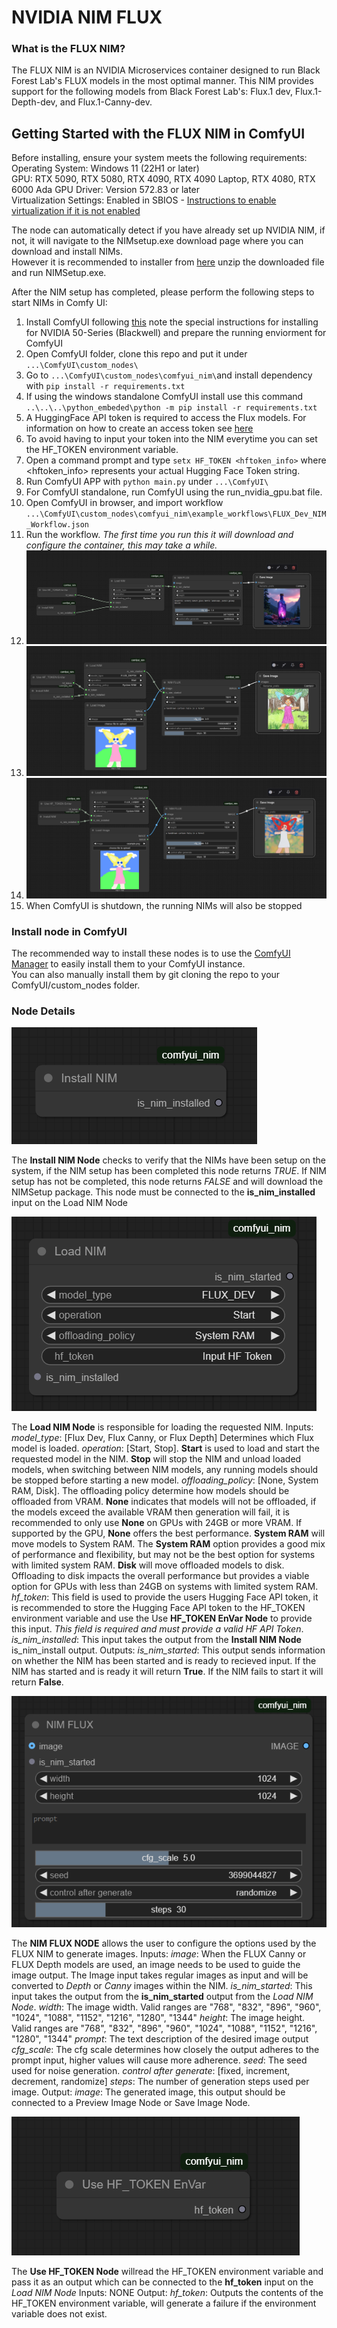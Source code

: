 # NVIDIA NIM FLUX

### What is the FLUX NIM?

The FLUX NIM is an NVIDIA Microservices container designed to run Black Forest Lab's FLUX models in the most optimal manner. This NIM provides support for the following models from Black Forest Lab's:  Flux.1 dev, Flux.1-Depth-dev, and Flux.1-Canny-dev. 

## Getting Started with the FLUX NIM in ComfyUI

Before installing, ensure your system meets the following requirements:  
Operating System: Windows 11 (22H1 or later)  
GPU: RTX 5090, RTX 5080, RTX 4090, RTX 4090 Laptop, RTX 4080, RTX 6000 Ada 
GPU Driver: Version 572.83 or later  
Virtualization Settings: Enabled in SBIOS - [Instructions to enable virtualization if it is not enabled](https://support.microsoft.com/en-gb/windows/enable-virtualization-on-windows-c5578302-6e43-4b4b-a449-8ced115f58e1)


The node can automatically detect if you have already set up NVIDIA NIM, if not, it will navigate to the NIMsetup.exe download page where you can download and install NIMs.  
However it is recommended to installer from [here](https://assets.ngc.nvidia.com/products/api-catalog/rtx/NIM_Prerequisites_Installer_03052025.zip) unzip the downloaded file and run NIMSetup.exe. 

After the NIM setup has completed, please perform the following steps to start NIMs in Comfy UI:

1. Install ComfyUI following [this](https://github.com/comfyanonymous/ComfyUI?tab=readme-ov-file#installing) note the special instructions for installing for NVIDIA 50-Series (Blackwell) and prepare the running enviorment for ComfyUI
2. Open ComfyUI folder, clone this repo and put it under `...\ComfyUI\custom_nodes\`
3. Go to `...\ComfyUI\custom_nodes\comfyui_nim\`and install dependency with `pip install -r requirements.txt`
4. If using the windows standalone ComfyUI install use this command `..\..\..\python_embeded\python -m pip install -r requirements.txt`
5. A HuggingFace API token is required to access the Flux models. For information on how to create an access token see [here](https://huggingface.co/docs/hub/en/security-tokens)
6. To avoid having to input your token into the NIM everytime you can set the HF_TOKEN environment variable.
7. Open a command prompt and type `setx HF_TOKEN <hftoken_info>` where <hftoken_info> represents your actual Hugging Face Token string.
8. Run ComfyUI APP with `python main.py` under `...\ComfyUI\`
9. For ComfyUI standalone, run ComfyUI using the run_nvidia_gpu.bat file. 
10. Open ComfyUI in browser, and import workflow `...\ComfyUI\custom_nodes\comfyui_nim\example_workflows\FLUX_Dev_NIM_Workflow.json`
11. Run the workflow. *The first time you run this it will download and configure the container, this may take a while.*
12. ![flux_dev nim workflow](assets/Flux.1_dev_NIM.png)
13. ![flux_depth_dev nim workflow](assets/Flux.1_depth_dev_NIM.png)
14. ![flux_canny_dev nim workflow](assets/Flux.1_canny_dev_NIM.png) 
15. When ComfyUI is shutdown, the running NIMs will also be stopped  

### Install node in ComfyUI
The recommended way to install these nodes is to use the [ComfyUI Manager](https://github.com/ltdrdata/ComfyUI-Manager) to easily install them to your ComfyUI instance.  
You can also manually install them by git cloning the repo to your ComfyUI/custom_nodes folder.


### Node Details
![Install NIM Node](assets/Install_NIM_Node.png)

The **Install NIM Node** checks to verify that the NIMs have been setup on the system, if the NIM setup has been completed this node returns *TRUE*. If NIM setup has not be completed, this node returns *FALSE* and will download the NIMSetup package.
This node must be connected to the **is_nim_installed** input on the Load NIM Node

![Load NIM Node](assets/Load_NIM_Node.png)

The **Load NIM Node** is responsible for loading the requested NIM. 
Inputs:
*model_type*: [Flux Dev, Flux Canny, or Flux Depth] Determines which Flux model is loaded.
*operation*: [Start, Stop]. **Start** is used to load and start the requested model in the NIM.  **Stop** will stop the NIM and unload loaded models, when switching between NIM models, any running models should be stopped before starting a new model.
*offloading_policy*: [None, System RAM, Disk]. The offloading policy determine how models should be offloaded from VRAM. 
**None** indicates that models will not be offloaded, if the models exceed the available VRAM then generation will fail, it is recommended to only use **None** on GPUs with 24GB or more VRAM. If supported by the GPU, **None** offers the best performance.
**System RAM** will move models to System RAM. The **System RAM** option provides a good mix of performance and flexibility, but may not be the best option for systems with limited system RAM.
**Disk** will move offloaded models to disk. Offloading to disk impacts the overall performance but provides a viable option for GPUs with less than 24GB on systems with limited system RAM.
*hf_token*: This field is used to provide the users Hugging Face API token, it is recommended to store the Hugging Face API token to the HF_TOKEN environment variable and use the Use **HF_TOKEN EnVar Node** to provide this input. *This field is required and must provide a valid HF API Token*.
*is_nim_installed*: This input takes the output from the **Install NIM Node** is_nim_install output.
Outputs:
*is_nim_started*: This output sends information on whether the NIM has been started and is ready to recieved input. If the NIM has started and is ready it will return **True**. If the NIM fails to start it will return **False**.

![FLUX NIM Node](assets/FLUX_NIM_Node.png)

The **NIM FLUX NODE** allows the user to configure the options used by the FLUX NIM to generate images.
Inputs:
*image*: When the FLUX Canny or FLUX Depth models are used, an image needs to be used to guide the image output. The Image input takes regular images as input and will be converted to *Depth* or *Canny* images within the NIM. 
*is_nim_started*: This input takes the output from the **is_nim_started** output from the *Load NIM Node*.
*width*: The image width. Valid ranges are "768", "832", "896", "960", "1024", "1088", "1152", "1216", "1280", "1344"
*height*: The image height. Valid ranges are "768", "832", "896", "960", "1024", "1088", "1152", "1216", "1280", "1344"
*prompt*: The text description of the desired image output
*cfg_scale*: The cfg scale determines how closely the output adheres to the prompt input, higher values will cause more adherence. 
*seed*: The seed used for noise generation.
*control after generate*: [fixed, increment, decrement, randomize]
*steps*: The number of generation steps used per image.
Output:
*image*: The generated image, this output should be connected to a Preview Image Node or Save Image Node.

![HF_TOKEN Node](assets/HF_TOKEN_Node.png)

The **Use HF_TOKEN Node** willread the HF_TOKEN environment variable and pass it as an output which can be connected to the **hf_token** input on the *Load NIM Node*
Inputs:
NONE
Output:
*hf_token*: Outputs the contents of the HF_TOKEN environment variable, will generate a failure if the environment variable does not exist.
